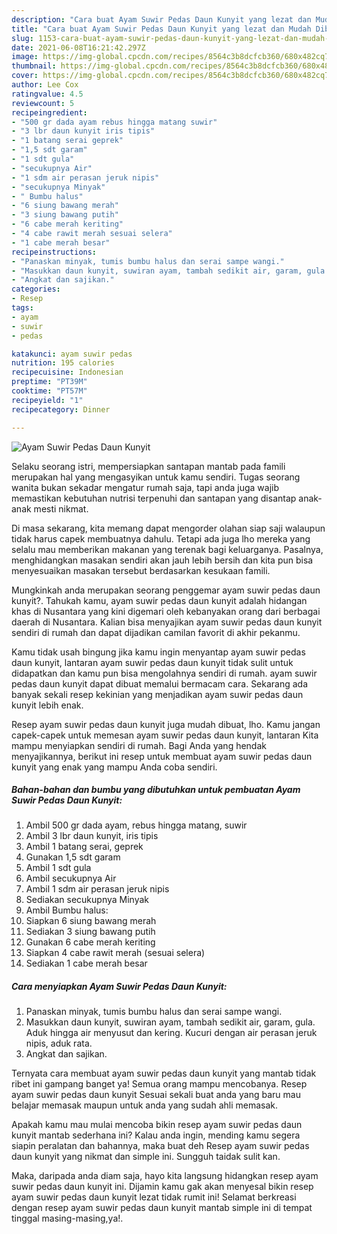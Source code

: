 ```yaml
---
description: "Cara buat Ayam Suwir Pedas Daun Kunyit yang lezat dan Mudah Dibuat"
title: "Cara buat Ayam Suwir Pedas Daun Kunyit yang lezat dan Mudah Dibuat"
slug: 1153-cara-buat-ayam-suwir-pedas-daun-kunyit-yang-lezat-dan-mudah-dibuat
date: 2021-06-08T16:21:42.297Z
image: https://img-global.cpcdn.com/recipes/8564c3b8dcfcb360/680x482cq70/ayam-suwir-pedas-daun-kunyit-foto-resep-utama.jpg
thumbnail: https://img-global.cpcdn.com/recipes/8564c3b8dcfcb360/680x482cq70/ayam-suwir-pedas-daun-kunyit-foto-resep-utama.jpg
cover: https://img-global.cpcdn.com/recipes/8564c3b8dcfcb360/680x482cq70/ayam-suwir-pedas-daun-kunyit-foto-resep-utama.jpg
author: Lee Cox
ratingvalue: 4.5
reviewcount: 5
recipeingredient:
- "500 gr dada ayam rebus hingga matang suwir"
- "3 lbr daun kunyit iris tipis"
- "1 batang serai geprek"
- "1,5 sdt garam"
- "1 sdt gula"
- "secukupnya Air"
- "1 sdm air perasan jeruk nipis"
- "secukupnya Minyak"
- " Bumbu halus"
- "6 siung bawang merah"
- "3 siung bawang putih"
- "6 cabe merah keriting"
- "4 cabe rawit merah sesuai selera"
- "1 cabe merah besar"
recipeinstructions:
- "Panaskan minyak, tumis bumbu halus dan serai sampe wangi."
- "Masukkan daun kunyit, suwiran ayam, tambah sedikit air, garam, gula. Aduk hingga air menyusut dan kering. Kucuri dengan air perasan jeruk nipis, aduk rata."
- "Angkat dan sajikan."
categories:
- Resep
tags:
- ayam
- suwir
- pedas

katakunci: ayam suwir pedas 
nutrition: 195 calories
recipecuisine: Indonesian
preptime: "PT39M"
cooktime: "PT57M"
recipeyield: "1"
recipecategory: Dinner

---
```



![Ayam Suwir Pedas Daun Kunyit](https://img-global.cpcdn.com/recipes/8564c3b8dcfcb360/680x482cq70/ayam-suwir-pedas-daun-kunyit-foto-resep-utama.jpg)

Selaku seorang istri, mempersiapkan santapan mantab pada famili merupakan hal yang mengasyikan untuk kamu sendiri. Tugas seorang  wanita bukan sekadar mengatur rumah saja, tapi anda juga wajib memastikan kebutuhan nutrisi terpenuhi dan santapan yang disantap anak-anak mesti nikmat.

Di masa  sekarang, kita memang dapat mengorder olahan siap saji walaupun tidak harus capek membuatnya dahulu. Tetapi ada juga lho mereka yang selalu mau memberikan makanan yang terenak bagi keluarganya. Pasalnya, menghidangkan masakan sendiri akan jauh lebih bersih dan kita pun bisa menyesuaikan masakan tersebut berdasarkan kesukaan famili. 



Mungkinkah anda merupakan seorang penggemar ayam suwir pedas daun kunyit?. Tahukah kamu, ayam suwir pedas daun kunyit adalah hidangan khas di Nusantara yang kini digemari oleh kebanyakan orang dari berbagai daerah di Nusantara. Kalian bisa menyajikan ayam suwir pedas daun kunyit sendiri di rumah dan dapat dijadikan camilan favorit di akhir pekanmu.

Kamu tidak usah bingung jika kamu ingin menyantap ayam suwir pedas daun kunyit, lantaran ayam suwir pedas daun kunyit tidak sulit untuk didapatkan dan kamu pun bisa mengolahnya sendiri di rumah. ayam suwir pedas daun kunyit dapat dibuat memalui bermacam cara. Sekarang ada banyak sekali resep kekinian yang menjadikan ayam suwir pedas daun kunyit lebih enak.

Resep ayam suwir pedas daun kunyit juga mudah dibuat, lho. Kamu jangan capek-capek untuk memesan ayam suwir pedas daun kunyit, lantaran Kita mampu menyiapkan sendiri di rumah. Bagi Anda yang hendak menyajikannya, berikut ini resep untuk membuat ayam suwir pedas daun kunyit yang enak yang mampu Anda coba sendiri.

<!--inarticleads1-->

##### Bahan-bahan dan bumbu yang dibutuhkan untuk pembuatan Ayam Suwir Pedas Daun Kunyit:

1. Ambil 500 gr dada ayam, rebus hingga matang, suwir
1. Ambil 3 lbr daun kunyit, iris tipis
1. Ambil 1 batang serai, geprek
1. Gunakan 1,5 sdt garam
1. Ambil 1 sdt gula
1. Ambil secukupnya Air
1. Ambil 1 sdm air perasan jeruk nipis
1. Sediakan secukupnya Minyak
1. Ambil  Bumbu halus:
1. Siapkan 6 siung bawang merah
1. Sediakan 3 siung bawang putih
1. Gunakan 6 cabe merah keriting
1. Siapkan 4 cabe rawit merah (sesuai selera)
1. Sediakan 1 cabe merah besar




<!--inarticleads2-->

##### Cara menyiapkan Ayam Suwir Pedas Daun Kunyit:

1. Panaskan minyak, tumis bumbu halus dan serai sampe wangi.
1. Masukkan daun kunyit, suwiran ayam, tambah sedikit air, garam, gula. Aduk hingga air menyusut dan kering. Kucuri dengan air perasan jeruk nipis, aduk rata.
1. Angkat dan sajikan.




Ternyata cara membuat ayam suwir pedas daun kunyit yang mantab tidak ribet ini gampang banget ya! Semua orang mampu mencobanya. Resep ayam suwir pedas daun kunyit Sesuai sekali buat anda yang baru mau belajar memasak maupun untuk anda yang sudah ahli memasak.

Apakah kamu mau mulai mencoba bikin resep ayam suwir pedas daun kunyit mantab sederhana ini? Kalau anda ingin, mending kamu segera siapin peralatan dan bahannya, maka buat deh Resep ayam suwir pedas daun kunyit yang nikmat dan simple ini. Sungguh taidak sulit kan. 

Maka, daripada anda diam saja, hayo kita langsung hidangkan resep ayam suwir pedas daun kunyit ini. Dijamin kamu gak akan menyesal bikin resep ayam suwir pedas daun kunyit lezat tidak rumit ini! Selamat berkreasi dengan resep ayam suwir pedas daun kunyit mantab simple ini di tempat tinggal masing-masing,ya!.


